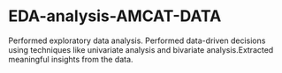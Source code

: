 # EDA-analysis-AMCAT-DATA
Performed exploratory data analysis. Performed data-driven decisions using techniques like univariate analysis and bivariate analysis.Extracted meaningful insights from the data.
